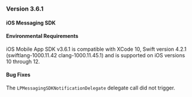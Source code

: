 ### Version 3.6.1
#### iOS Messaging SDK

#### Environmental Requirements

iOS Mobile App SDK v3.6.1 is compatible with XCode 10, Swift version 4.2.1 (swiftlang-1000.11.42 clang-1000.11.45.1)  and is supported on iOS versions 10 through 12.

#### Bug Fixes

The `LPMessagingSDKNotificationDelegate` delegate call did not trigger.

